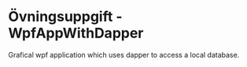 # Övningsuppgift - WpfAppWithDapper
Grafical wpf application which uses dapper to access a local database.
